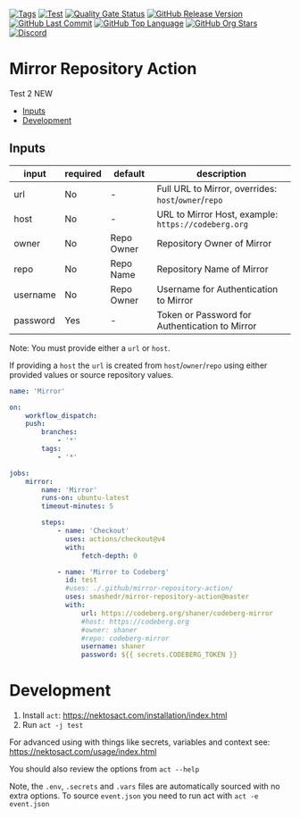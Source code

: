[![Tags](https://img.shields.io/github/actions/workflow/status/smashedr/mirror-repository-action/tags.yaml?logo=github&logoColor=white&label=tags)](https://github.com/smashedr/mirror-repository-action/actions/workflows/tags.yaml)
[![Test](https://img.shields.io/github/actions/workflow/status/smashedr/mirror-repository-action/test.yaml?logo=github&logoColor=white&label=test)](https://github.com/smashedr/mirror-repository-action/actions/workflows/test.yaml)
[![Quality Gate Status](https://sonarcloud.io/api/project_badges/measure?project=smashedr_mirror-repository-action&metric=alert_status)](https://sonarcloud.io/summary/new_code?id=smashedr_mirror-repository-action)
[![GitHub Release Version](https://img.shields.io/github/v/release/smashedr/mirror-repository-action?logo=github)](https://github.com/smashedr/mirror-repository-action/releases/latest)
[![GitHub Last Commit](https://img.shields.io/github/last-commit/smashedr/mirror-repository-action?logo=github&logoColor=white&label=updated)](https://github.com/smashedr/mirror-repository-action/graphs/commit-activity)
[![GitHub Top Language](https://img.shields.io/github/languages/top/smashedr/mirror-repository-action?logo=htmx&logoColor=white)](https://github.com/smashedr/mirror-repository-action)
[![GitHub Org Stars](https://img.shields.io/github/stars/cssnr?style=flat&logo=github&logoColor=white)](https://cssnr.github.io/)
[![Discord](https://img.shields.io/discord/899171661457293343?logo=discord&logoColor=white&label=discord&color=7289da)](https://discord.gg/wXy6m2X8wY)

# Mirror Repository Action

Test 2 NEW

-   [Inputs](#Inputs)
-   [Development](#Development)

## Inputs

| input    | required | default    | description                                          |
| -------- | -------- | ---------- | ---------------------------------------------------- |
| url      | No       | -          | Full URL to Mirror, overrides: `host`/`owner`/`repo` |
| host     | No       | -          | URL to Mirror Host, example: `https://codeberg.org`  |
| owner    | No       | Repo Owner | Repository Owner of Mirror                           |
| repo     | No       | Repo Name  | Repository Name of Mirror                            |
| username | No       | Repo Owner | Username for Authentication to Mirror                |
| password | Yes      | -          | Token or Password for Authentication to Mirror       |

Note: You must provide either a `url` or `host`.

If providing a `host` the `url` is created from `host`/`owner`/`repo` using either provided values or source repository values.

```yaml
name: 'Mirror'

on:
    workflow_dispatch:
    push:
        branches:
            - '*'
        tags:
            - '*'

jobs:
    mirror:
        name: 'Mirror'
        runs-on: ubuntu-latest
        timeout-minutes: 5

        steps:
            - name: 'Checkout'
              uses: actions/checkout@v4
              with:
                  fetch-depth: 0

            - name: 'Mirror to Codeberg'
              id: test
              #uses: ./.github/mirror-repository-action/
              uses: smashedr/mirror-repository-action@master
              with:
                  url: https://codeberg.org/shaner/codeberg-mirror
                  #host: https://codeberg.org
                  #owner: shaner
                  #repo: codeberg-mirror
                  username: shaner
                  password: ${{ secrets.CODEBERG_TOKEN }}
```

# Development

1. Install `act`: https://nektosact.com/installation/index.html
2. Run `act -j test`

For advanced using with things like secrets, variables and context see: https://nektosact.com/usage/index.html

You should also review the options from `act --help`

Note, the `.env`, `.secrets` and `.vars` files are automatically sourced with no extra options.
To source `event.json` you need to run act with `act -e event.json`
